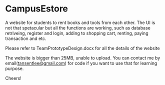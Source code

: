 # CampusEstore
A website for students to rent books and tools from each other. The UI is not that spetacular but all the functions are working, such as database retriveing, register and login, adding to shopping cart, renting, paying transaction and etc. 

Please refer to TeamPrototypeDesign.docx for all the details of the website


The website is bigger than 25MB, unable to upload. You can contact me by email(tansentlee@gmail.com) for code if you want to use that for learning purpose.<br>

Cheers!
